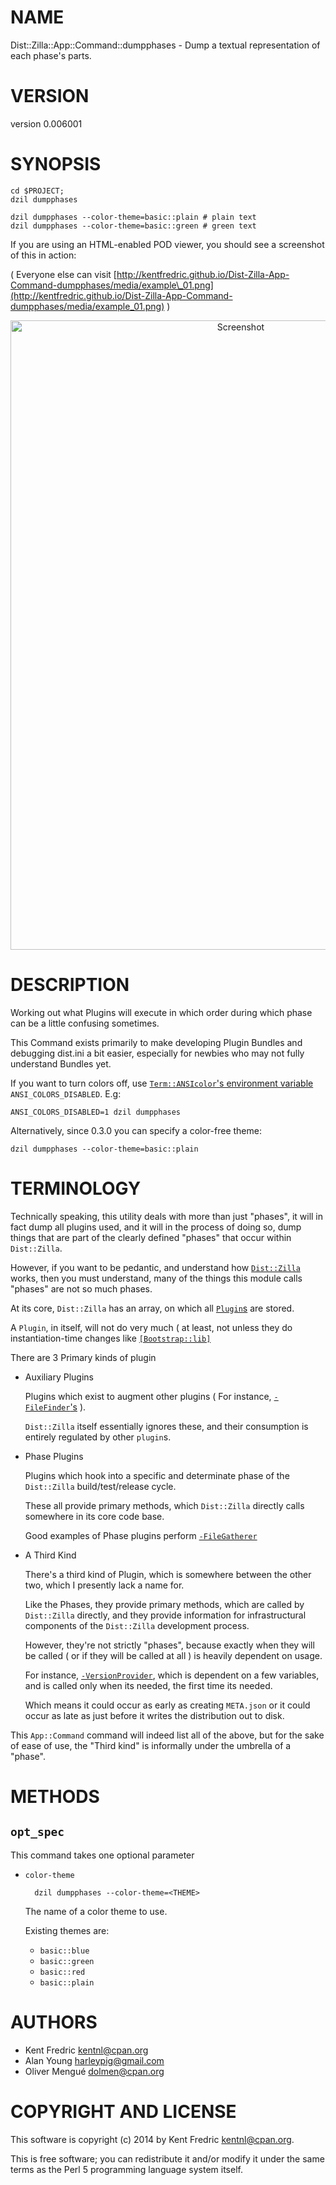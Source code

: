 # NAME

Dist::Zilla::App::Command::dumpphases - Dump a textual representation of each phase's parts.

# VERSION

version 0.006001

# SYNOPSIS

    cd $PROJECT;
    dzil dumpphases

    dzil dumpphases --color-theme=basic::plain # plain text
    dzil dumpphases --color-theme=basic::green # green text

If you are using an HTML-enabled POD viewer, you should see a screenshot of this in action:

( Everyone else can visit [http://kentfredric.github.io/Dist-Zilla-App-Command-dumpphases/media/example\_01.png](http://kentfredric.github.io/Dist-Zilla-App-Command-dumpphases/media/example_01.png) )

<div>
    <center><img src="http://kentfredric.github.io/Dist-Zilla-App-Command-dumpphases/media/example_01.png" alt="Screenshot" width="721" height="1007"/></center>
</div>

# DESCRIPTION

Working out what Plugins will execute in which order during which phase can be a
little confusing sometimes.

This Command exists primarily to make developing Plugin Bundles and debugging
dist.ini a bit easier, especially for newbies who may not fully understand
Bundles yet.

If you want to turn colors off, use [`Term::ANSIcolor`'s environment variable](https://metacpan.org/pod/Term::ANSIColor)
`ANSI_COLORS_DISABLED`. E.g:

    ANSI_COLORS_DISABLED=1 dzil dumpphases

Alternatively, since 0.3.0 you can specify a color-free theme:

    dzil dumpphases --color-theme=basic::plain

# TERMINOLOGY

Technically speaking, this utility deals with more than just "phases", it will in fact dump all plugins used,
and it will in the process of doing so, dump things that are part of the clearly defined "phases" that occur
within `Dist::Zilla`.

However, if you want to be pedantic, and understand how [`Dist::Zilla`](https://metacpan.org/pod/Dist::Zilla) works, then you must understand,
many of the things this module calls "phases" are not so much phases.

At its core, `Dist::Zilla` has an array, on which all [`Plugin`s](https://metacpan.org/pod/Dist::Zilla::Role::Plugin) are stored.

A `Plugin`, in itself, will not do very much ( at least, not unless they do instantiation-time changes like [`[Bootstrap::lib]`](https://metacpan.org/pod/Dist::Zilla::Plugin::Bootstrap::lib)

There are 3 Primary kinds of plugin

- Auxiliary Plugins

    Plugins which exist to augment other plugins ( For instance, [`-FileFinder`'s](https://metacpan.org/pod/Dist::Zilla::Role::FileFinder) ).

    `Dist::Zilla` itself essentially ignores these, and their consumption is entirely regulated by other `plugin`s.

- Phase Plugins

    Plugins which hook into a specific and determinate phase of the `Dist::Zilla` build/test/release cycle.

    These all provide primary methods, which `Dist::Zilla` directly calls somewhere in its core code base.

    Good examples of Phase plugins perform [`-FileGatherer`](https://metacpan.org/pod/Dist::Zilla::Role::FileGatherer)

- A Third Kind

    There's a third kind of Plugin, which is somewhere between the other two, which I presently lack a name for.

    Like the Phases, they provide primary methods, which are called by `Dist::Zilla` directly, and they provide
    information for infrastructural components of the `Dist::Zilla` development process.

    However, they're not strictly "phases", because exactly when they will be called ( or if they will be called at all )
    is heavily dependent on usage.

    For instance, [`-VersionProvider`](https://metacpan.org/pod/Dist::Zilla::Role::VersionProvider), which is dependent on a few variables,
    and is called only when its needed, the first time its needed.

    Which means it could occur as early as creating `META.json` or it could occur as late as just before it writes the distribution out to disk.

This `App::Command` command will indeed list all of the above, but for the sake of ease of use, the "Third kind" is informally
under the umbrella of a "phase".

# METHODS

## `opt_spec`

This command takes one optional parameter

- `color-theme`

        dzil dumpphases --color-theme=<THEME>

    The name of a color theme to use.

    Existing themes are:

    - `basic::blue`
    - `basic::green`
    - `basic::red`
    - `basic::plain`

# AUTHORS

- Kent Fredric <kentnl@cpan.org>
- Alan Young <harleypig@gmail.com>
- Oliver Mengué <dolmen@cpan.org>

# COPYRIGHT AND LICENSE

This software is copyright (c) 2014 by Kent Fredric <kentnl@cpan.org>.

This is free software; you can redistribute it and/or modify it under
the same terms as the Perl 5 programming language system itself.

